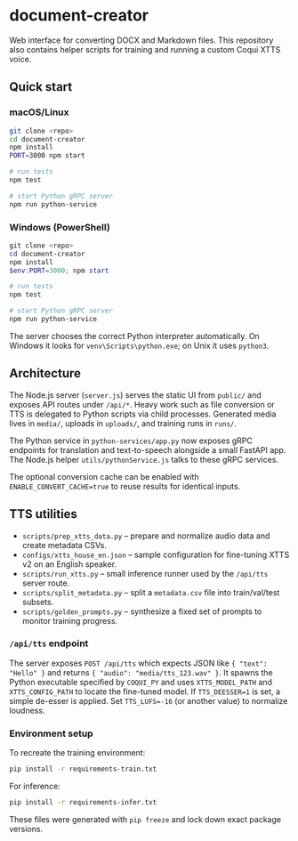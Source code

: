 # document-creator

Web interface for converting DOCX and Markdown files. This repository also contains helper scripts for training and running a custom Coqui XTTS voice.

## Quick start

### macOS/Linux

```bash
git clone <repo>
cd document-creator
npm install
PORT=3000 npm start

# run tests
npm test

# start Python gRPC server
npm run python-service
```

### Windows (PowerShell)

```powershell
git clone <repo>
cd document-creator
npm install
$env:PORT=3000; npm start

# run tests
npm test

# start Python gRPC server
npm run python-service
```

The server chooses the correct Python interpreter automatically. On Windows it looks for `venv\Scripts\python.exe`; on Unix it uses `python3`.

## Architecture

The Node.js server (`server.js`) serves the static UI from `public/` and exposes API routes under `/api/*`. Heavy work such as file conversion or TTS is delegated to Python scripts via child processes. Generated media lives in `media/`, uploads in `uploads/`, and training runs in `runs/`.

The Python service in `python-services/app.py` now exposes gRPC endpoints for translation and text-to-speech alongside a small FastAPI app. The Node.js helper `utils/pythonService.js` talks to these gRPC services.

The optional conversion cache can be enabled with `ENABLE_CONVERT_CACHE=true` to reuse results for identical inputs.

## TTS utilities

- `scripts/prep_xtts_data.py` – prepare and normalize audio data and create metadata CSVs.
- `configs/xtts_house_en.json` – sample configuration for fine-tuning XTTS v2 on an English speaker.
- `scripts/run_xtts.py` – small inference runner used by the `/api/tts` server route.
- `scripts/split_metadata.py` – split a `metadata.csv` file into train/val/test subsets.
- `scripts/golden_prompts.py` – synthesize a fixed set of prompts to monitor training progress.

### `/api/tts` endpoint

The server exposes `POST /api/tts` which expects JSON like `{ "text": "Hello" }` and returns `{ "audio": "media/tts_123.wav" }`. It spawns the Python executable specified by `COQUI_PY` and uses `XTTS_MODEL_PATH` and `XTTS_CONFIG_PATH` to locate the fine-tuned model.
If `TTS_DEESSER=1` is set, a simple de-esser is applied. Set `TTS_LUFS=-16` (or another value) to normalize loudness.

### Environment setup

To recreate the training environment:

```bash
pip install -r requirements-train.txt
```

For inference:

```bash
pip install -r requirements-infer.txt
```

These files were generated with `pip freeze` and lock down exact package versions.
